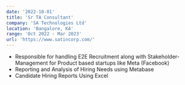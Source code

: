 ```yaml
---
date: '2022-10-01'
title: 'Sr TA Consultant'
company: 'SA Technologies Ltd'
location: 'Bangalore, KA'
range: 'Oct 2022 - Mar 2023'
url: 'https://www.satincorp.com/'
---
```


- Responsible for handling E2E Recruitment along with Stakeholder-Management for Product based startups like Meta (Facebook)
- Reporting and Analysis of Hiring Needs using Metabase
- Candidate Hiring Reports Using Excel

